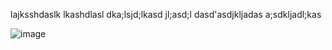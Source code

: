 lajksshdaslk lkashdlasl dka;lsjd;lkasd jl;asd;l dasd'asdjkljadas
a;sdkljadl;kas 

![image](https://github.com/user-attachments/assets/2f393815-1d69-4f6d-8155-a1e6702b9055)
